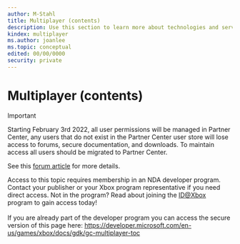 ```yaml
---
author: M-Stahl
title: Multiplayer (contents)
description: Use this section to learn more about technologies and services when building multiplayer games.
kindex: multiplayer
ms.author: joanlee
ms.topic: conceptual
edited: 00/00/0000
security: private
---
```


# Multiplayer (contents)
> [!IMPORTANT]
> Starting February 3rd 2022, all user permissions will be managed in Partner Center, any users that do not exist in the Partner Center user store will lose access to forums, secure documentation, and downloads. To maintain access all users should be migrated to Partner Center. <p></p>See this <a href="https://forums.xboxlive.com/articles/132187/breaking-change-user-access-for-forums-secure-docu.html">forum article</a> for more details.  

 Access to this topic requires membership in an NDA developer program. Contact your publisher or your Xbox program representative if you need direct access. Not in the program? Read about joining the <a href="https://www.xbox.com/Developers/id">ID@Xbox</a> program to gain access today!  <br/><br/>If you are already part of the developer program you can access the secure version of this page here: <a target="_blank" href="https://developer.microsoft.com/en-us/games/xbox/docs/gdk/gc-multiplayer-toc">https://developer.microsoft.com/en-us/games/xbox/docs/gdk/gc-multiplayer-toc</a>